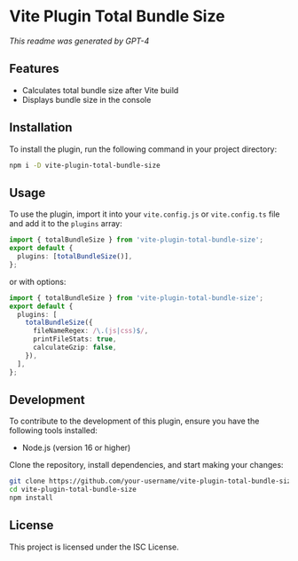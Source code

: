 # Vite Plugin Total Bundle Size

_This readme was generated by GPT-4_

## Features

- Calculates total bundle size after Vite build
- Displays bundle size in the console

## Installation

To install the plugin, run the following command in your project directory:

```bash
npm i -D vite-plugin-total-bundle-size
```

## Usage

To use the plugin, import it into your `vite.config.js` or `vite.config.ts` file and add it to the `plugins` array:

```typescript
import { totalBundleSize } from 'vite-plugin-total-bundle-size';
export default {
  plugins: [totalBundleSize()],
};
```

or with options:

```typescript
import { totalBundleSize } from 'vite-plugin-total-bundle-size';
export default {
  plugins: [
    totalBundleSize({
      fileNameRegex: /\.(js|css)$/,
      printFileStats: true,
      calculateGzip: false,
    }),
  ],
};
```

## Development

To contribute to the development of this plugin, ensure you have the following tools installed:

- Node.js (version 16 or higher)

Clone the repository, install dependencies, and start making your changes:

```bash
git clone https://github.com/your-username/vite-plugin-total-bundle-size.git
cd vite-plugin-total-bundle-size
npm install
```

## License

This project is licensed under the ISC License.
